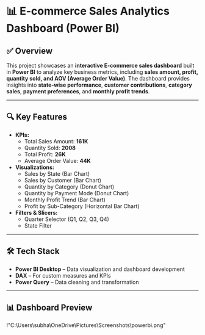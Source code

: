 # 📊 E-commerce Sales Analytics Dashboard (Power BI)

## ✅ Overview
This project showcases an **interactive E-commerce sales dashboard** built in **Power BI** to analyze key business metrics, including **sales amount, profit, quantity sold, and AOV (Average Order Value)**. The dashboard provides insights into **state-wise performance**, **customer contributions**, **category sales**, **payment preferences**, and **monthly profit trends**.

---

## 🔍 Key Features
- **KPIs:**
  - Total Sales Amount: **161K**
  - Quantity Sold: **2008**
  - Total Profit: **26K**
  - Average Order Value: **44K**
- **Visualizations:**
  - Sales by State (Bar Chart)
  - Sales by Customer (Bar Chart)
  - Quantity by Category (Donut Chart)
  - Quantity by Payment Mode (Donut Chart)
  - Monthly Profit Trend (Bar Chart)
  - Profit by Sub-Category (Horizontal Bar Chart)
- **Filters & Slicers:**
  - Quarter Selector (Q1, Q2, Q3, Q4)
  - State Filter

---

## 🛠 Tech Stack
- **Power BI Desktop** – Data visualization and dashboard development
- **DAX** – For custom measures and KPIs
- **Power Query** – Data cleaning and transformation

---

## 📊 Dashboard Preview

!"C:\Users\subha\OneDrive\Pictures\Screenshots\powerbi.png"

